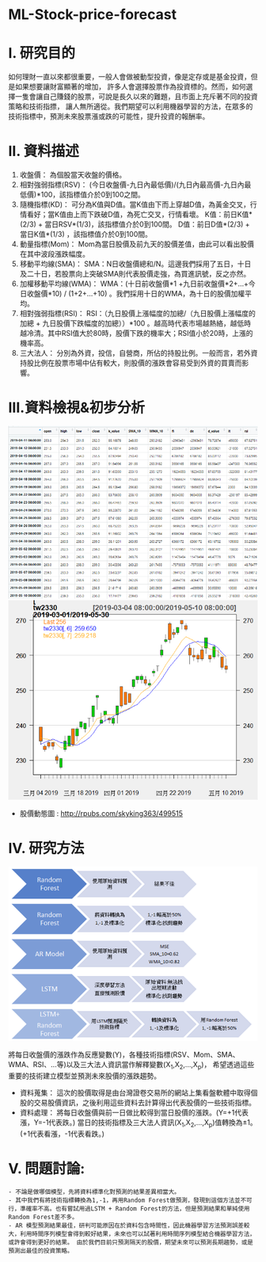 # ML-Stock-price-forecast

# I. 研究目的

如何理財一直以來都很重要，一般人會做被動型投資，像是定存或是基金投資，但是如果想要讓財富顯著的增加，
許多人會選擇股票作為投資標的。然而，如何選擇一隻會讓自己賺錢的股票，可說是長久以來的難題，且市面上充斥著不同的投資策略和技術指摽，
讓人無所適從。我們期望可以利用機器學習的方法，在眾多的技術指標中，預測未來股票漲或跌的可能性，提升投資的報酬率。

# II.	資料描述

1.	收盤價： 
    為個股當天收盤的價格。
2.	相對強弱指標(RSV)：
    (今日收盤價-九日內最低價)/(九日內最高價-九日內最低價)*100，該指標值介於0到100之間。
3.	隨機指標(KD)：
    可分為K值與D值。當K值由下而上穿越D值，為黃金交叉，行情看好；當K值由上而下跌破D值，為死亡交叉，行情看壞。
    K值：前日K值*(2/3) + 當日RSV*(1/3)，該指標值介於0到100間。
    D值：前日D值*(2/3) + 當日K值*(1/3) ，該指標值介於0到100間。
4.	動量指標(Mom)：
    Mom為當日股價及前九天的股價差值，由此可以看出股價在其中波段漲跌幅度。
5.	移動平均線(SMA)：
    SMA：N日收盤價總和/N。這邊我們採用了五日，十日及二十日，若股票向上突破SMA則代表股價走強，為買進訊號，反之亦然。
6.	加權移動平均線(WMA)：
    WMA：(十日前收盤價\*1 +九日前收盤價\*2+…+今日收盤價\*10) / (1+2+…+10) 。我們採用十日的WMA，為十日的股價加權平均。
7.	相對強弱指標(RSI)：
    RSI：（九日股價上漲幅度的加總/（九日股價上漲幅度的加總 + 九日股價下跌幅度的加總））\*100 。越高時代表市場越熱絡，越低時越冷清。其中RSI值大於80時，股價下跌的機率大；RSI值小於20時，上漲的機率高。
8.	三大法人：
    分別為外資，投信，自營商，所佔的持股比例。一般而言，若外資持股比例在股票市場中佔有較大，則股價的漲跌會容易受到外資的買賣而影響。
# III.資料檢視&初步分析
![image](https://github.com/oicjacky/ML-Stock-price-forecast/blob/master/data.png)
![image](https://github.com/oicjacky/ML-Stock-price-forecast/blob/master/pic01.png)
* 股價動態圖 : <http://rpubs.com/skyking363/499515>

# IV.	研究方法

![image](https://github.com/oicjacky/ML-Stock-price-forecast/blob/master/pic02.PNG)

將每日收盤價的漲跌作為反應變數(Y)，各種技術指標(RSV、Mom、SMA、WMA、RSI、…等)以及三大法人資訊當作解釋變數(X<sub>1</sub>,X<sub>2</sub>,…,X<sub>p</sub>)，
希望透過這些重要的技術建立模型並預測未來股價的漲跌趨勢。
* 資料蒐集：
這次的股價取得是由台灣證卷交易所的網站上集看盤軟體中取得個股的交易股價資訊，之後利用這些資料去計算得出代表股價的一些技術指標。 
* 資料處理：
將每日收盤價與前一日做比較得到當日股價的漲跌。(Y=+1代表漲，Y=-1代表跌。)
當日的技術指標及三大法人資訊(X<sub>1</sub>,X<sub>2</sub>,…,X<sub>p</sub>)值轉換為±1。(+1代表看漲，-1代表看跌。)

# V. 問題討論:
    - 不論是做哪個模型，先將資料標準化對預測的結果差異相當大。
    - 其中我們有將技術指標轉換為1,-1，再用Random Forest做預測，發現到這個方法並不可行，準確率不高。也有嘗試用過LSTM + Random Forest的方法，但是預測結果和單純使用Random Forest差不多。
    - AR 模型預測結果最佳，研判可能原因在於資料包含時間性，因此機器學習方法預測誤差較大，利用時間序列模型會得到較好結果，未來也可以試著利用時間序列模型結合機器學習方法，或許會得到更好的結果。 由於我們目前只預測隔天的股價，期望未來可以預測長期趨勢，或是預測出最佳的投資策略。


